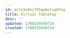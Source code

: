 ```yaml
---
id: mctn3xbkjf85qw6olvg07eg
title: Virtual Tabletop
desc: ''
updated: 1700255040724
created: 1700255040724
---
```

